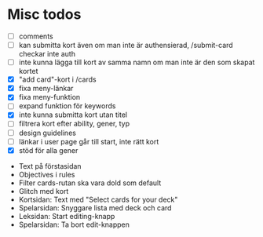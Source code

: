 # Misc todos
- [ ] comments
- [ ] kan submitta kort även om man inte är authensierad, /submit-card checkar inte auth
- [ ] inte kunna lägga till kort av samma namn om man inte är den som skapat kortet
- [x] "add card"-kort i /cards
- [x] fixa meny-länkar
- [x] fixa meny-funktion
- [ ] expand funktion för keywords
- [x] inte kunna submitta kort utan titel
- [ ] filtrera kort efter ability, gener, typ
- [ ] design guidelines
- [ ] länkar i user page går till start, inte rätt kort
- [x] stöd för alla gener

- Text på förstasidan
- Objectives i rules
- Filter cards-rutan ska vara dold som default
- Glitch med kort
- Kortsidan: Text med "Select cards for your deck"
- Spelarsidan: Snyggare lista med deck och card
- Leksidan: Start editing-knapp
- Spelarsidan: Ta bort edit-knappen
